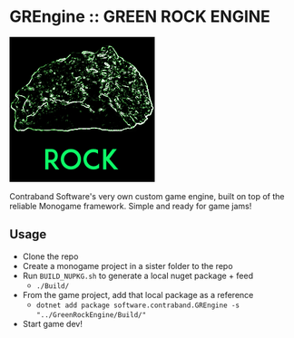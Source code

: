 # **GREngine** :: GREEN ROCK ENGINE

![Green glowing rock outline over black background](./Documentation/Images/rockIcon.png)

Contraband Software's very own custom game engine, built on top of the reliable Monogame framework. Simple and ready for game jams!

## Usage

 - Clone the repo
 - Create a monogame project in a sister folder to the repo
 - Run `BUILD_NUPKG.sh` to generate a local nuget package + feed
   - `./Build/`
 - From the game project, add that local package as a reference
   - `dotnet add package software.contraband.GREngine -s "../GreenRockEngine/Build/"`
 - Start game dev!
